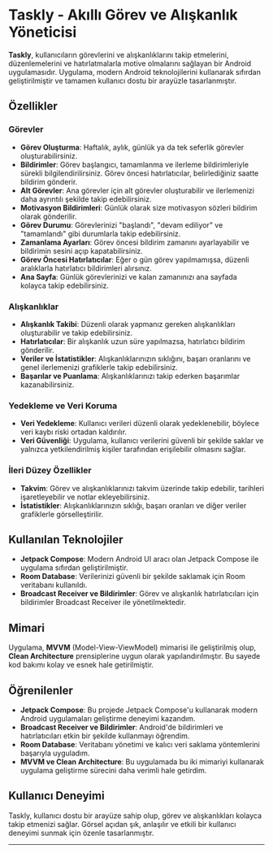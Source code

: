 # Taskly - Akıllı Görev ve Alışkanlık Yöneticisi

**Taskly**, kullanıcıların görevlerini ve alışkanlıklarını takip etmelerini, düzenlemelerini ve hatırlatmalarla motive olmalarını sağlayan bir Android uygulamasıdır. Uygulama, modern Android teknolojilerini kullanarak sıfırdan geliştirilmiştir ve tamamen kullanıcı dostu bir arayüzle tasarlanmıştır.

## Özellikler

### Görevler
- **Görev Oluşturma**: Haftalık, aylık, günlük ya da tek seferlik görevler oluşturabilirsiniz.
- **Bildirimler**: Görev başlangıcı, tamamlanma ve ilerleme bildirimleriyle sürekli bilgilendirilirsiniz. Görev öncesi hatırlatıcılar, belirlediğiniz saatte bildirim gönderir.
- **Alt Görevler**: Ana görevler için alt görevler oluşturabilir ve ilerlemenizi daha ayrıntılı şekilde takip edebilirsiniz.
- **Motivasyon Bildirimleri**: Günlük olarak size motivasyon sözleri bildirim olarak gönderilir.
- **Görev Durumu**: Görevlerinizi "başlandı", "devam ediliyor" ve "tamamlandı" gibi durumlarla takip edebilirsiniz.
- **Zamanlama Ayarları**: Görev öncesi bildirim zamanını ayarlayabilir ve bildirimin sesini açıp kapatabilirsiniz.
- **Görev Öncesi Hatırlatıcılar**: Eğer o gün görev yapılmamışsa, düzenli aralıklarla hatırlatıcı bildirimleri alırsınız.
- **Ana Sayfa**: Günlük görevlerinizi ve kalan zamanınızı ana sayfada kolayca takip edebilirsiniz.

### Alışkanlıklar
- **Alışkanlık Takibi**: Düzenli olarak yapmanız gereken alışkanlıkları oluşturabilir ve takip edebilirsiniz.
- **Hatırlatıcılar**: Bir alışkanlık uzun süre yapılmazsa, hatırlatıcı bildirim gönderilir.
- **Veriler ve İstatistikler**: Alışkanlıklarınızın sıklığını, başarı oranlarını ve genel ilerlemenizi grafiklerle takip edebilirsiniz.
- **Başarılar ve Puanlama**: Alışkanlıklarınızı takip ederken başarımlar kazanabilirsiniz.

### Yedekleme ve Veri Koruma
- **Veri Yedekleme**: Kullanıcı verileri düzenli olarak yedeklenebilir, böylece veri kaybı riski ortadan kaldırılır. 
- **Veri Güvenliği**: Uygulama, kullanıcı verilerini güvenli bir şekilde saklar ve yalnızca yetkilendirilmiş kişiler tarafından erişilebilir olmasını sağlar.

### İleri Düzey Özellikler
- **Takvim**: Görev ve alışkanlıklarınızı takvim üzerinde takip edebilir, tarihleri işaretleyebilir ve notlar ekleyebilirsiniz.
- **İstatistikler**: Alışkanlıklarınızın sıklığı, başarı oranları ve diğer veriler grafiklerle görselleştirilir.

## Kullanılan Teknolojiler

- **Jetpack Compose**: Modern Android UI aracı olan Jetpack Compose ile uygulama sıfırdan geliştirilmiştir.
- **Room Database**: Verilerinizi güvenli bir şekilde saklamak için Room veritabanı kullanıldı.
- **Broadcast Receiver ve Bildirimler**: Görev ve alışkanlık hatırlatıcıları için bildirimler Broadcast Receiver ile yönetilmektedir.

## Mimari
Uygulama, **MVVM** (Model-View-ViewModel) mimarisi ile geliştirilmiş olup, **Clean Architecture** prensiplerine uygun olarak yapılandırılmıştır. Bu sayede kod bakımı kolay ve esnek hale getirilmiştir.

## Öğrenilenler

- **Jetpack Compose**: Bu projede Jetpack Compose'u kullanarak modern Android uygulamaları geliştirme deneyimi kazandım.
- **Broadcast Receiver ve Bildirimler**: Android'de bildirimleri ve hatırlatıcıları etkin bir şekilde kullanmayı öğrendim.
- **Room Database**: Veritabanı yönetimi ve kalıcı veri saklama yöntemlerini başarıyla uyguladım.
- **MVVM ve Clean Architecture**: Bu uygulamada bu iki mimariyi kullanarak uygulama geliştirme sürecini daha verimli hale getirdim.

## Kullanıcı Deneyimi
Taskly, kullanıcı dostu bir arayüze sahip olup, görev ve alışkanlıkları kolayca takip etmenizi sağlar. Görsel açıdan şık, anlaşılır ve etkili bir kullanıcı deneyimi sunmak için özenle tasarlanmıştır.

---
